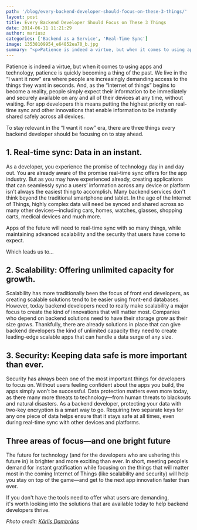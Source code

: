 ```yaml
---
path: '/blog/every-backend-developer-should-focus-on-these-3-things/'
layout: post
title: Every Backend Developer Should Focus on These 3 Things
date: 2014-06-11 11:21:29
author: mariusz
categories: ['Backend as a Service', 'Real-Time Sync']
image: 13538109954_e64852ea70_b.jpg
summary: "<p>Patience is indeed a virtue, but when it comes to using apps and technology, patience is quickly becoming a thing of the past. We live in the 'I want it now' era where people are increasingly demanding access to the things they want in seconds. And, as the “Internet of things” begins to become a reality, people simply expect their information to be immediately and securely available on any and all of their devices at any time, without waiting. For app developers this means putting the highest priority on real-time sync and other innovations that enable information to be instantly shared safely across all devices.</p><p>To stay relevant in the 'I want it now' era, there are three things every backend developer should be focusing on to stay ahead.</p>"
---
```

Patience is indeed a virtue, but when it comes to using apps and technology, patience is quickly becoming a thing of the past. We live in the “I want it now” era where people are increasingly demanding access to the things they want in seconds. And, as the “Internet of things” begins to become a reality, people simply expect their information to be immediately and securely available on any and all of their devices at any time, without waiting. For app developers this means putting the highest priority on real-time sync and other innovations that enable information to be instantly shared safely across all devices.

To stay relevant in the “I want it now” era, there are three things every backend developer should be focusing on to stay ahead.<!--more-->
<h2><b>1. Real-time sync: Data in an instant.</b></h2>
As a developer, you experience the promise of technology day in and day out. You are already aware of the promise real-time sync offers for the app industry. But as you may have experienced already, creating applications that can seamlessly sync a users’ information across any device or platform isn’t always the easiest thing to accomplish. Many backend services don't think beyond the traditional smartphone and tablet. In the age of the Internet of Things, highly complex data will need be synced and shared across so many other devices—including cars, homes, watches, glasses, shopping carts, medical devices and much more.

Apps of the future will need to real-time sync with so many things, while maintaining advanced scalability and the security that users have come to expect.

Which leads us to…
<h2><b>2. Scalability: Offering unlimited capacity for growth. </b></h2>
Scalability has more traditionally been the focus of front end developers, as creating scalable solutions tend to be easier using front-end databases. However, today backend developers need to really make scalability a major focus to create the kind of innovations that will matter most. Companies who depend on backend solutions need to have their storage grow as their size grows. Thankfully, there are already solutions in place that can give backend developers the kind of unlimited capacity they need to create leading-edge scalable apps that can handle a data surge of any size.
<h2><b>3. Security: Keeping data safe is more important than ever. </b></h2>
Security has always been one of the most important things for developers to focus on. Without users feeling confident about the apps you build, the apps simply won’t be successful. Data protection matters even more today, as there many more threats to technology—from human threats to blackouts and natural disasters. As a backend developer, protecting your data with two-key encryption is a smart way to go. Requiring two separate keys for any one piece of data helps ensure that it stays safe at all times, even during real-time sync with other devices and platforms.
<h2><b>Three areas of focus—and one bright future</b></h2>
The future for technology (and for the developers who are ushering this future in) is brighter and more exciting than ever. In short, meeting people’s demand for instant gratification while focusing on the things that will matter most in the coming Internet of Things (like scalability and security) will help you stay on top of the game—and get to the next app innovation faster than ever.

If you don't have the tools need to offer what users are demanding, it's worth looking into the solutions that are available today to help backend developers thrive.

<address>Photo credit: <a href="https://www.flickr.com/photos/janitors/">Kārlis Dambrāns</a></address>